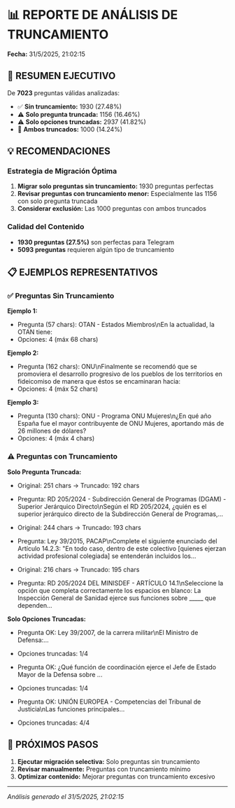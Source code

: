 
# 📊 REPORTE DE ANÁLISIS DE TRUNCAMIENTO

**Fecha:** 31/5/2025, 21:02:15

## 🎯 RESUMEN EJECUTIVO

De **7023** preguntas válidas analizadas:

- ✅ **Sin truncamiento:** 1930 (27.48%)
- ⚠️ **Solo pregunta truncada:** 1156 (16.46%)
- ⚠️ **Solo opciones truncadas:** 2937 (41.82%)
- 🚨 **Ambos truncados:** 1000 (14.24%)

## 💡 RECOMENDACIONES

### Estrategia de Migración Óptima

1. **Migrar solo preguntas sin truncamiento:** 1930 preguntas perfectas
2. **Revisar preguntas con truncamiento menor:** Especialmente las 1156 con solo pregunta truncada
3. **Considerar exclusión:** Las 1000 preguntas con ambos truncados

### Calidad del Contenido

- **1930 preguntas (27.5%)** son perfectas para Telegram
- **5093 preguntas** requieren algún tipo de truncamiento

## 📋 EJEMPLOS REPRESENTATIVOS

### ✅ Preguntas Sin Truncamiento

**Ejemplo 1:**
- Pregunta (57 chars): OTAN - Estados Miembros\nEn la actualidad, la OTAN tiene:
- Opciones: 4 (máx 68 chars)

**Ejemplo 2:**
- Pregunta (162 chars): ONU\nFinalmente se recomendó que se promoviera el desarrollo progresivo de los pueblos de los territorios en fideicomiso de manera que éstos se encaminaran hacia:
- Opciones: 4 (máx 52 chars)

**Ejemplo 3:**
- Pregunta (130 chars): ONU - Programa ONU Mujeres\n¿En qué año España fue el mayor contribuyente de ONU Mujeres, aportando más de 26 millones de dólares?
- Opciones: 4 (máx 4 chars)


### ⚠️ Preguntas con Truncamiento

**Solo Pregunta Truncada:**

- Original: 251 chars → Truncado: 192 chars
- Pregunta: RD 205/2024 - Subdirección General de Programas (DGAM) - Superior Jerárquico Directo\nSegún el RD 205/2024, ¿quién es el superior jerárquico directo de la Subdirección General de Programas,...

- Original: 244 chars → Truncado: 193 chars
- Pregunta: Ley 39/2015, PACAP\nComplete el siguiente enunciado del Artículo 14.2.3: "En todo caso, dentro de este colectivo [quienes ejerzan actividad profesional colegiada] se entenderán incluidos los...

- Original: 216 chars → Truncado: 195 chars
- Pregunta: RD 205/2024 DEL MINISDEF - ARTÍCULO 14.1\nSeleccione la opción que completa correctamente los espacios en blanco: La Inspección General de Sanidad ejerce sus funciones sobre _____ que dependen...



**Solo Opciones Truncadas:**

- Pregunta OK: Ley 39/2007, de la carrera militar\nEl Ministro de Defensa:...
- Opciones truncadas: 1/4

- Pregunta OK: ¿Qué función de coordinación ejerce el Jefe de Estado Mayor de la Defensa sobre ...
- Opciones truncadas: 1/4

- Pregunta OK: UNIÓN EUROPEA - Competencias del Tribunal de Justicia\nLas funciones principales...
- Opciones truncadas: 4/4


## 🚀 PRÓXIMOS PASOS

1. **Ejecutar migración selectiva:** Solo preguntas sin truncamiento
2. **Revisar manualmente:** Preguntas con truncamiento mínimo
3. **Optimizar contenido:** Mejorar preguntas con truncamiento excesivo

---
*Análisis generado el 31/5/2025, 21:02:15*
